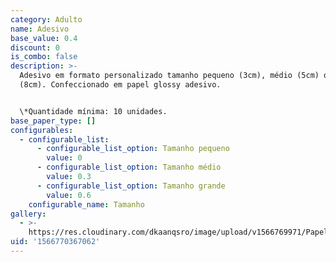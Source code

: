 ```yaml
---
category: Adulto
name: Adesivo
base_value: 0.4
discount: 0
is_combo: false
description: >-
  Adesivo em formato personalizado tamanho pequeno (3cm), médio (5cm) ou grande
  (8cm). Confeccionado em papel glossy adesivo.


  \*Quantidade mínima: 10 unidades.
base_paper_type: []
configurables:
  - configurable_list:
      - configurable_list_option: Tamanho pequeno
        value: 0
      - configurable_list_option: Tamanho médio
        value: 0.3
      - configurable_list_option: Tamanho grande
        value: 0.6
    configurable_name: Tamanho
gallery:
  - >-
    https://res.cloudinary.com/dkaanqsro/image/upload/v1566769971/Papelaria%20adulto/Adesivo_2_calskr.jpg
uid: '1566770367062'
---
```


